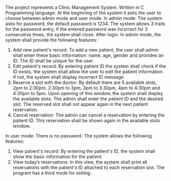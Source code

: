 The project represents a Clinic Management System.
Written in C Programming language.
At the beginning of the system it asks the user to choose 
between admin mode and user mode. 
In admin mode:
The system asks for password, the default password is 1234. The system allows 3 trails for the password 
entry, if the entered password was incorrect for 3 consecutive times, the system shall close. 
After login:
In admin mode, the system shall provide the following features: 
1. Add new patient's record: 
To add a new patient, the user shall admin shall enter these basic information: name, age, gender and provides an  ID. The ID shall be unique for the user. 
2. Edit patient's record:
By entering patient ID the system shall check if the ID exists, the system shall allow the user to edit the 
patient information. If not, the system shall display incorrect ID message. 
3. Reserve a slot with the doctor:
By default there are 5 available slots, 2pm to 2:30pm, 2:30pm to 3pm, 3pm to 3:30pm, 4pm to 4:30pm 
and 4:30pm to 5pm. Upon opening of this window, the system shall display the available slots. The 
admin shall enter the patient ID and the desired slot. The reserved slot shall not appear again in the next 
patient reservation. 
4. Cancel reservation: 
The admin can cancel a reservation by entering the patient ID. This reservation shall be shown again in 
the available slots window. 



In user mode:
There is no password. The system allows the following features: 
1. View patient's record:
By entering the patient's ID, the system shall show the basic information for the patient. 
2. View today’s reservations:
In this view, the system shall print all reservations with the patient's ID attached to each reservation slot.
The program has a third mode for exiting.
